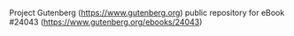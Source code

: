 Project Gutenberg (https://www.gutenberg.org) public repository for eBook #24043 (https://www.gutenberg.org/ebooks/24043)
